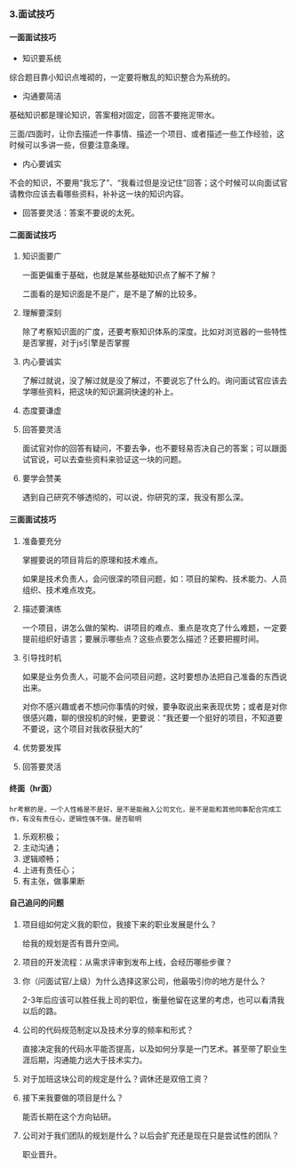 ### 3.面试技巧

#### 一面面试技巧

- 知识要系统

综合题目靠小知识点堆砌的，一定要将散乱的知识整合为系统的。

- 沟通要简洁

基础知识都是理论知识，答案相对固定，回答不要拖泥带水。

三面/四面时，让你去描述一件事情、描述一个项目、或者描述一些工作经验，这时候可以多讲一些，但要注意条理。

- 内心要诚实

不会的知识，不要用“我忘了”、“我看过但是没记住”回答；这个时候可以向面试官请教你应该去看哪些资料，补补这一块的知识内容。

- 回答要灵活：答案不要说的太死。

#### 二面面试技巧

1. 知识面要广

    一面更偏重于基础，也就是某些基础知识点了解不了解？

    二面看的是知识面是不是广，是不是了解的比较多。

2. 理解要深刻

    除了考察知识面的广度，还要考察知识体系的深度。比如对浏览器的一些特性是否掌握，对于js引擎是否掌握

3. 内心要诚实

    了解过就说，没了解过就是没了解过，不要说忘了什么的。询问面试官应该去学哪些资料，把这块的知识漏洞快速的补上。

4. 态度要谦虚

5. 回答要灵活

    面试官对你的回答有疑问，不要去争，也不要轻易否决自己的答案；可以跟面试官说，可以去查些资料来验证这一块的问题。

6. 要学会赞美

    遇到自己研究不够透彻的，可以说，你研究的深，我没有那么深。

#### **三面面试技巧**

1. 准备要充分

    掌握要说的项目背后的原理和技术难点。

    如果是技术负责人，会问很深的项目问题，如：项目的架构、技术能力、人员组织、技术难点攻克。

2. 描述要演练

    一个项目，讲怎么做的架构、讲项目的难点、重点是攻克了什么难题，一定要提前组织好语言；要展示哪些点？这些点要怎么描述？还要把握时间。

3. 引导找时机

    如果是业务负责人，可能不会问项目问题，这时要想办法把自己准备的东西说出来。

    对你不感兴趣或者不想问你事情的时候，要争取说出来表现优势；或者是对你很感兴趣，聊的很投机的时候，更要说：“我还要一个挺好的项目，不知道要不要说，这个项目对我收获挺大的”

4. 优势要发挥

5. 回答要灵活

#### 终面（hr面）

    hr考察的是，一个人性格是不是好，是不是能融入公司文化，是不是能和其他同事配合完成工作，有没有责任心，逻辑性强不强，是否聪明

1. 乐观积极；
2. 主动沟通；
3. 逻辑顺畅；
4. 上进有责任心；
5. 有主张，做事果断

#### 自己追问的问题

1. 项目组如何定义我的职位，我接下来的职业发展是什么？

    给我的规划是否有晋升空间。

2. 项目的开发流程：从需求评审到发布上线，会经历哪些步骤？

3. 你（问面试官/上级）为什么选择这家公司，他最吸引你的地方是什么？

    2-3年后应该可以胜任我上司的职位，衡量他留在这里的考虑，也可以看清我以后的路。

4. 公司的代码规范制定以及技术分享的频率和形式？

    直接决定我的代码水平能否提高，以及如何分享是一门艺术。甚至带了职业生涯后期，沟通能力远大于技术实力。

5. 对于加班这块公司的规定是什么？调休还是双倍工资？

6. 接下来我要做的项目是什么？

    能否长期在这个方向钻研。

7. 公司对于我们团队的规划是什么？以后会扩充还是现在只是尝试性的团队？

    职业晋升。